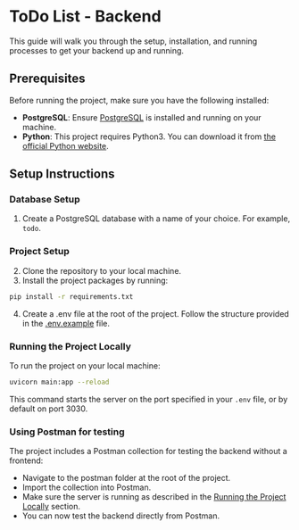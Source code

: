 # ToDo List - Backend

This guide will walk you through the setup, installation, and running processes to get your backend up and running.

## Prerequisites

Before running the project, make sure you have the following installed:

-   **PostgreSQL**: Ensure [PostgreSQL](https://www.postgresql.org/) is installed and running on your machine.
-   **Python**: This project requires Python3. You can download it from [the official Python website](https://www.python.org/).

## Setup Instructions

### Database Setup

1. Create a PostgreSQL database with a name of your choice. For example, `todo`.

### Project Setup

2. Clone the repository to your local machine.
3. Install the project packages by running:

```bash
pip install -r requirements.txt
```

4. Create a .env file at the root of the project. Follow the structure provided in the [.env.example](.env.example) file.

### Running the Project Locally

To run the project on your local machine:

```bash
uvicorn main:app --reload
```

This command starts the server on the port specified in your `.env` file, or by default on port 3030.

### Using Postman for testing

The project includes a Postman collection for testing the backend without a frontend:

-   Navigate to the postman folder at the root of the project.
-   Import the collection into Postman.
-   Make sure the server is running as described in the [Running the Project Locally](#running-the-project-locally) section.
-   You can now test the backend directly from Postman.
